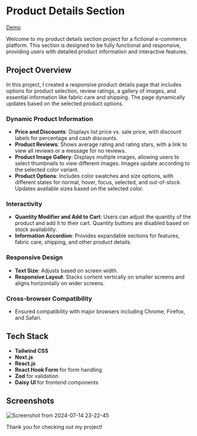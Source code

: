 # Product Details Section

[Demo](https://product-details-section.vercel.app/)

Welcome to my product details section project for a fictional e-commerce platform.
This section is designed to be fully functional and responsive, providing users with detailed product information and interactive features.

## Project Overview

In this project, I created a responsive product details page that includes options for product selection, review ratings, a gallery of images, and essential information like fabric care and shipping. The page dynamically updates based on the selected product options.

### Dynamic Product Information

- **Price and Discounts**: Displays list price vs. sale price, with discount labels for percentage and cash discounts.
- **Product Reviews**: Shows average rating and rating stars, with a link to view all reviews or a message for no reviews.
- **Product Image Gallery**: Displays multiple images, allowing users to select thumbnails to view different images. Images update according to the selected color variant.
- **Product Options**: Includes color swatches and size options, with different states for normal, hover, focus, selected, and out-of-stock. Updates available sizes based on the selected color.

### Interactivity

- **Quantity Modifier and Add to Cart**: Users can adjust the quantity of the product and add it to their cart. Quantity buttons are disabled based on stock availability.
- **Information Accordion**: Provides expandable sections for features, fabric care, shipping, and other product details.

### Responsive Design

- **Text Size**: Adjusts based on screen width.
- **Responsive Layout**: Stacks content vertically on smaller screens and aligns horizontally on wider screens.

### Cross-browser Compatibility

- Ensured compatibility with major browsers including Chrome, Firefox, and Safari.

## Tech Stack

- **Tailwind CSS**
- **Next.js**
- **React.js**
- **React Hook Form** for form handling
- **Zod** for validation
- **Daisy UI** for frontend components

## Screenshots

![Screenshot from 2024-07-14 23-22-45](https://github.com/user-attachments/assets/2eab2aba-2e8b-41fd-baa1-1b1a31298f4e)

Thank you for checking out my project!
